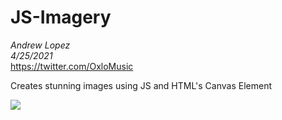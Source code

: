 # **JS-Imagery**


*Andrew Lopez*<br/>
*4/25/2021*<br/>
https://twitter.com/OxloMusic


Creates stunning images using JS and HTML's Canvas Element


![](Demo.gif)
